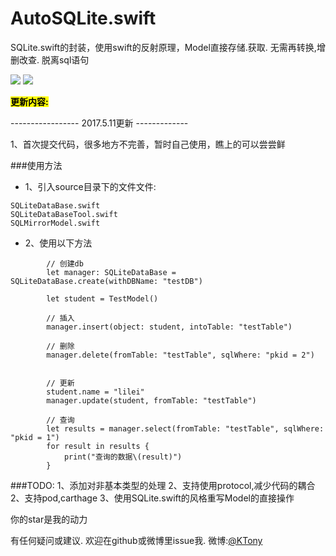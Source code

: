 # AutoSQLite.swift
SQLite.swift的封装，使用swift的反射原理，Model直接存储.获取. 无需再转换,增删改查. 脱离sql语句

[![](https://img.shields.io/badge/Supported-iOS8-4BC51D.svg?style=flat-square)](https://github.com/TonyReet/TYSnapshotScroll)
[![](https://img.shields.io/badge/Swift-compatible-4BC51D.svg?style=flat-square)](https://github.com/TonyReet/TYSnapshotScroll)

**<mark>更新内容:</mark>**


----------------- 2017.5.11更新 -------------

1、首次提交代码，很多地方不完善，暂时自己使用，瞧上的可以尝尝鲜


###使用方法
- 1、引入source目录下的文件文件:

```
SQLiteDataBase.swift
SQLiteDataBaseTool.swift
SQLMirrorModel.swift
```
- 2、使用以下方法

```
        // 创建db
        let manager: SQLiteDataBase = SQLiteDataBase.create(withDBName: "testDB")
```

```
        let student = TestModel()
        
        // 插入
        manager.insert(object: student, intoTable: "testTable")
```

```     
        // 删除
        manager.delete(fromTable: "testTable", sqlWhere: "pkid = 2")
        
```

```
        // 更新
        student.name = "lilei"
        manager.update(student, fromTable: "testTable")
```

```
        // 查询
        let results = manager.select(fromTable: "testTable", sqlWhere: "pkid = 1")
        for result in results {
            print("查询的数据\(result)")
        }
```

###TODO:
1、添加对非基本类型的处理
2、支持使用protocol,减少代码的耦合
2、支持pod,carthage
3、使用SQLite.swift的风格重写Model的直接操作

你的star是我的动力

有任何疑问或建议. 欢迎在github或微博里issue我. 
微博:[@KTony](http://weibo.com/u/3648931023)


